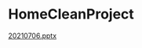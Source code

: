 # HomeCleanProject
[20210706.pptx](https://github.com/heoheo1/HomeCleanProject/files/7231006/20210706.pptx)
